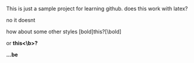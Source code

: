 This is just a sample project for learning github.
does this work with latex?

no it doesnt

how about some other styles [bold]this?[\bold]

or <b>this<\b>?

...be

